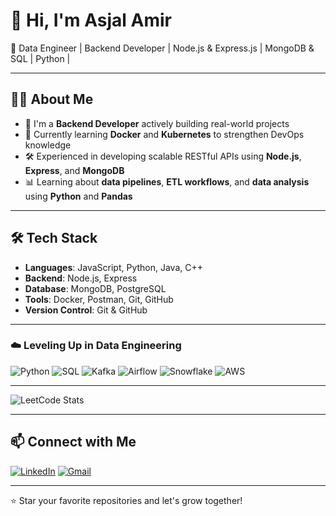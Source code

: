 # 👋 Hi, I'm Asjal Amir

🚀 Data Engineer | Backend Developer | Node.js & Express.js | MongoDB & SQL | Python |

---

## 👨‍💻 About Me

- 🎯 I'm a **Backend Developer** actively building real-world projects
- 🌱 Currently learning **Docker** and **Kubernetes** to strengthen DevOps knowledge
- 🛠️ Experienced in developing scalable RESTful APIs using **Node.js**, **Express**, and **MongoDB**
- 📊 Learning about **data pipelines**, **ETL workflows**, and **data analysis** using **Python** and **Pandas**

---

## 🛠️ Tech Stack

- **Languages**: JavaScript, Python, Java, C++
- **Backend**: Node.js, Express
- **Database**: MongoDB, PostgreSQL
- **Tools**: Docker, Postman, Git, GitHub
- **Version Control**: Git & GitHub

---

### ☁️ Leveling Up in Data Engineering
![Python](https://img.shields.io/badge/Python-3776AB?style=for-the-badge&logo=python&logoColor=white)
![SQL](https://img.shields.io/badge/SQL-4479A1?style=for-the-badge&logo=mysql&logoColor=white)
![Kafka](https://img.shields.io/badge/Kafka-231F20?style=for-the-badge&logo=apache-kafka&logoColor=white)
![Airflow](https://img.shields.io/badge/Airflow-017CEE?style=for-the-badge&logo=apache-airflow&logoColor=white)
![Snowflake](https://img.shields.io/badge/Snowflake-56B9EB?style=for-the-badge&logo=snowflake&logoColor=white)
![AWS](https://img.shields.io/badge/AWS-232F3E?style=for-the-badge&logo=amazon-aws&logoColor=white)

---

![LeetCode Stats](https://leetcard.jacoblin.cool/asjalamir?theme=dark&font=Karma&ext=activity)

---


## 📫 Connect with Me

[![LinkedIn](https://img.shields.io/badge/LinkedIn-blue?logo=linkedin&logoColor=white)](https://linkedin.com/in/asjal-amir)
[![Gmail](https://img.shields.io/badge/Gmail-red?logo=gmail&logoColor=white)](mohdasjal1@gmail.com)

---

⭐️ Star your favorite repositories and let's grow together!



